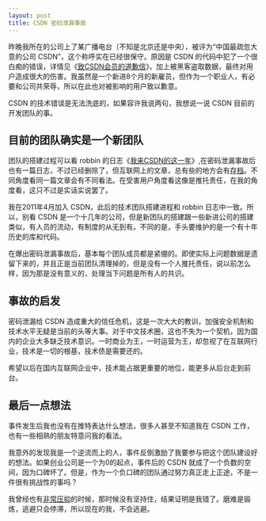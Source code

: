 ```yaml
---
layout: post
title: CSDN 密码泄漏事故
---
```


昨晚我所在的公司上了某广播电台（不知是北京还是中央），被评为“中国最疏忽大意的公司 CSDN”，这个称呼实在已经很保守。原因是 CSDN 的代码中犯了一个很白痴的错误，详情见《[致CSDN会员的道歉信][1]》，加上被黑客盗取数据，最终对用户造成很大的伤害。我虽然是一个新进8个月的新雇员，但作为一个职业人，有必要和公司共荣辱，所以在此也对被影响的用户致以歉意。

CSDN 的技术错误是无法洗底的，如果容许我说两句，我想说一说 CSDN 目前的开发团队的事。

## 目前的团队确实是一个新团队

团队的搭建过程可以看 robbin 的日志《[我来CSDN的这一年][2]》,在密码泄漏事故后也有一篇日志，不过已经删除了，但互联网上的文章，总有些的地方会有[存档][3]。不同角度看同一篇文章会有不同看法。在受害用户角度看这像是推托责任，在我的角度看，这只不过是实话实说罢了。

我在2011年4月加入 CSDN，此后的技术团队搭建进程和 robbin 日志中一致。所以，别看 CSDN 是一个十几年的公司，但是新团队的搭建跟一些新进公司的搭建类似，有人员的流动，有制度的从无到有。不同的是，手头要维护的是一个有十年历史的库和代码。

在爆出密码泄漏事故后，基本每个团队成员都是紧绷的。即使实际上问题数据是遗留下来的，并且正是当前团队清理掉的，但是没有一个人推托责任，说以前怎么样，因为那是没有意义的，处理当下问题是所有人的共识。

## 事故的启发

密码泄漏给 CSDN 造成重大的信任危机，这是一次大大的教训，加强安全机制和技术水平无疑是当前的头等大事。对于中文技术圈，这也不失为一个契机，因为国内的企业大多缺乏技术意识。一时商业为王，一时运营为王，却忽视了在互联网行业，技术是一切的根基，技术债是需要还的。

希望以后在国内互联网企业中，技术能占据更重要的地位，能更多从后台走到前台。

## 最后一点想法

事件发生后我也没有在推特表达什么想法，很多人甚至不知道我在 CSDN 工作，也有一些相熟的朋友特意问我的看法。

我意外的发现我是一个逆流而上的人，事件反倒激励了我要参与把这个团队建设好的想法。如果创业公司是一个为0的起点，事件后的 CSDN 就成了一个负数的空间，因为口碑坏了。但是，作为一个负口碑的团队通过努力真正走上正途，不是一件很有挑战性的事吗？

我曾经也有[非常压抑][4]的时候，那时候没有坚持住，结果证明是我错了。磨难是锻炼，逃避只会停滞，所以现在的我，不会逃避。


[1]: http://news.csdn.net/a/20111221/309505.html
[2]: http://robbin.iteye.com/blog/1136859
[3]: http://www.36kr.com/p/70800.html
[4]: http://localhost:4000/2010/07/18/now-funshow/
